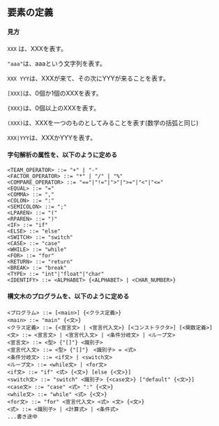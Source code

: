 ## 要素の定義

#### 見方

`XXX` は、XXXを表す。

`"aaa"`は、aaaという文字列を表す。

`XXX YYY`は、XXXが来て、その次にYYYが来ることを表す。

`[XXX]`は、0個か1個のXXXを表す。

`{XXX}`は、0個以上のXXXを表す。

`(XXX)`は、XXXを一つのものとしてみることを表す(数学の括弧と同じ)

`XXX|YYY`は、XXXかYYYを表す。

#### 字句解析の属性を、以下のように定める

```
<TEAM_OPERATOR> ::= "+" | "-"
<FACTOR_OPERATOR> ::= "*" | "/" | "%"
<COMPARE_OPERATOR> ::= "=="|"!="|">"|">="|"<"|"<="
<EQUAL> ::= "="
<COMMA> ::= ","
<COLON> ::= ":"
<SEMICOLON> ::= ";"
<LPAREN> ::= "("
<RPAREN> ::= ")"
<IF> ::= "if"
<ELSE> ::= "else"
<SWITCH> ::= "switch"
<CASE> ::= "case"
<WHILE> ::= "while"
<FOR> ::= "for"
<RETURN> ::= "return"
<BREAK> ::= "break"
<TYPE> ::= "int"|"float"|"char"
<IDENTIFY> ::= <ALPHABET> {<ALPHABET> | <CHAR_NUMBER>}

```

#### 構文木のプログラムを、以下のように定める
```
<プログラム> ::= [<main>] {<クラス定義>}
<main> ::= "main" {<文>}
<クラス定義> ::= {<宣言文> | <宣言代入文>} [<コンストラクタ>] [<関数定義>]
<文> ::= <宣言文> | <宣言代入文> | <条件分岐文> | <ループ文>
<宣言文> ::= <型> {"[]"} <識別子>
<宣言代入文> ::= <型> {"[]"}　<識別子> = <式>
<条件分岐文> ::= <if文> | <switch文>
<ループ文> ::= <while文> | <for文>
<if文> ::= "if" <式> {<文>} [else {<文>}]
<switch文> ::= "switch" <識別子> {<case文>} ["default" {<文>}]
<case文> ::= "case" <式> ":" {<文>}
<while文> ::= "while" <式> {<文>}
<for文> ::= "for" <宣言代入文> <式> <文> {<文>}
<式> ::= <識別子> | <計算式> | <条件式>
...書き途中
```
